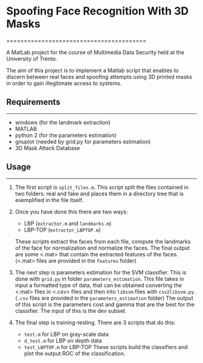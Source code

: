# Spoofing Face Recognition With 3D Masks
========================================

A MatLab project for the course of Multimedia Data Security held at the University of Trento.

The aim of this project is to implement a Matlab script that enables to discern between real faces and spoofing attempts using 3D printed masks in order to gain illegitimate access to systems.




## Requirements
---------------

- windows (for the landmark extraction)
- MATLAB
- python 2 (for the parameters estimation)
- gnuplot (needed by grid.py for parameters estimation)
- 3D Mask Attack Database

## Usage
--------

1. The first script is `split_files.m`.
   This script split the files contained in two folders: real and fake and places them in a directory tree that is exemplified in the file itself.

2. Once you have done this there are two ways:
   - LBP (`extractor.m` and `landmarks.m`)
   - LBP-TOP (`extractor_LBPTOP.m`)

   These scripts extract the faces from each file, compute the landmarks of the face for normalization and normalize the faces.
   The final output are some <.mat> that contain the extracted features of the faces.
   (<.mat> files are provided in the `features` folder)
   
3. The next step is parameters estimation for the SVM classifier.
   This is done with `grid.py` in folder `parameters_estimation`.
   This file takes in input a formatted type of data, that can be obtained converting the <.mat> files in <.csv> files and then into `libsvm` files with `csv2libsvm.py`. (`.csv` files are provided in the `parameters_estimation` folder)
   The output of this script is the parameters cost and gamma that are the best for the classifier.
   The input of this is the dev subset.
   
4. The final step is training-testing.
   There are 3 scripts that do this:
   - `test.m` for LBP on gray-scale data
   - `d_test.m` for LBP on depth data
   - `test_LBPTOP.m` for LBP-TOP
   These scripts build the classifiers and plot the output ROC of the classification.
